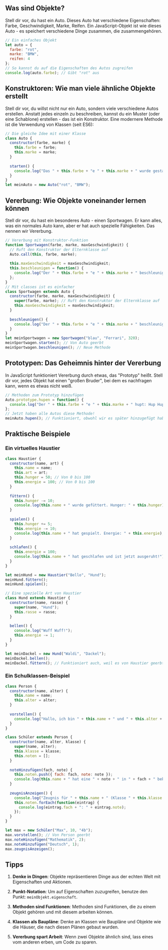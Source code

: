 ## Was sind Objekte?

Stell dir vor, du hast ein Auto. Dieses Auto hat verschiedene Eigenschaften: Farbe, Geschwindigkeit, Marke, Reifen. Ein JavaScript-Objekt ist wie dieses Auto - es speichert verschiedene Dinge zusammen, die zusammengehören.

```javascript
// Ein einfaches Objekt
let auto = {
  farbe: "rot",
  marke: "BMW",
  reifen: 4
};
// So kannst du auf die Eigenschaften des Autos zugreifen
console.log(auto.farbe); // Gibt "rot" aus
```

## Konstruktoren: Wie man viele ähnliche Objekte erstellt

Stell dir vor, du willst nicht nur ein Auto, sondern viele verschiedene Autos erstellen. Anstatt jedes einzeln zu beschreiben, kannst du ein Muster (oder eine Schablone) erstellen - das ist ein Konstruktor. Eine modernere Methode ist die Verwendung von Klassen (seit ES6):

```javascript
// Die gleiche Idee mit einer Klasse
class Auto {
  constructor(farbe, marke) {
    this.farbe = farbe;
    this.marke = marke;
  }
  
  starten() {
    console.log("Das " + this.farbe + "e " + this.marke + " wurde gestartet!");
  }
}
let meinAuto = new Auto("rot", "BMW");
```

## Vererbung: Wie Objekte voneinander lernen können

Stell dir vor, du hast ein besonderes Auto - einen Sportwagen. Er kann alles, was ein normales Auto kann, aber er hat auch spezielle Fähigkeiten. Das nennen wir Vererbung.

```javascript
// Vererbung mit Konstruktor-Funktion
function Sportwagen(farbe, marke, maxGeschwindigkeit) {
  // Ruft den Konstruktor der Elternklasse auf
  Auto.call(this, farbe, marke);
  
  this.maxGeschwindigkeit = maxGeschwindigkeit;
  this.beschleunigen = function() {
    console.log("Der " + this.farbe + "e " + this.marke + " beschleunigt auf " + this.maxGeschwindigkeit + " km/h!");
  };
}
// Mit classes ist es einfacher
class Sportwagen extends Auto {
  constructor(farbe, marke, maxGeschwindigkeit) {
    super(farbe, marke); // Ruft den Konstruktor der Elternklasse auf
    this.maxGeschwindigkeit = maxGeschwindigkeit;
  }
  
  beschleunigen() {
    console.log("Der " + this.farbe + "e " + this.marke + " beschleunigt auf " + this.maxGeschwindigkeit + " km/h!");
  }
}
let meinSportwagen = new Sportwagen("blau", "Ferrari", 320);
meinSportwagen.starten(); // Von Auto geerbt
meinSportwagen.beschleunigen(); // Neue Methode
```

## Prototypen: Das Geheimnis hinter der Vererbung

In JavaScript funktioniert Vererbung durch etwas, das "Prototyp" heißt. Stell dir vor, jedes Objekt hat einen "großen Bruder", bei dem es nachfragen kann, wenn es etwas nicht weiß.

```javascript
// Methoden zum Prototyp hinzufügen
Auto.prototype.hupen = function() {
  console.log("Der " + this.farbe + "e " + this.marke + " hupt: Hup Hup!");
};
// Jetzt haben alle Autos diese Methode!
meinAuto.hupen(); // Funktioniert, obwohl wir es später hinzugefügt haben
```

## Praktische Beispiele

### Ein virtuelles Haustier

```javascript
class Haustier {
  constructor(name, art) {
    this.name = name;
    this.art = art;
    this.hunger = 50; // Von 0 bis 100
    this.energie = 100; // Von 0 bis 100
  }
  
  füttern() {
    this.hunger -= 10;
    console.log(this.name + " wurde gefüttert. Hunger: " + this.hunger);
  }
  
  spielen() {
    this.hunger += 5;
    this.energie -= 10;
    console.log(this.name + " hat gespielt. Energie: " + this.energie);
  }
  
  schlafen() {
    this.energie = 100;
    console.log(this.name + " hat geschlafen und ist jetzt ausgeruht!");
  }
}

let meinHund = new Haustier("Bello", "Hund");
meinHund.füttern();
meinHund.spielen();

// Eine spezielle Art von Haustier
class Hund extends Haustier {
  constructor(name, rasse) {
    super(name, "Hund");
    this.rasse = rasse;
  }
  
  bellen() {
    console.log("Wuff Wuff!");
    this.energie -= 1;
  }
}

let meinDackel = new Hund("Waldi", "Dackel");
meinDackel.bellen();
meinDackel.füttern(); // Funktioniert auch, weil es von Haustier geerbt wurde
```

### Ein Schulklassen-Beispiel

```javascript
class Person {
  constructor(name, alter) {
    this.name = name;
    this.alter = alter;
  }
  
  vorstellen() {
    console.log("Hallo, ich bin " + this.name + " und " + this.alter + " Jahre alt.");
  }
}

class Schüler extends Person {
  constructor(name, alter, klasse) {
    super(name, alter);
    this.klasse = klasse;
    this.noten = [];
  }
  
  noteHinzufügen(fach, note) {
    this.noten.push({ fach: fach, note: note });
    console.log(this.name + " hat eine " + note + " in " + fach + " bekommen.");
  }
  
  zeugnisAnzeigen() {
    console.log("Zeugnis für " + this.name + " (Klasse " + this.klasse + "):");
    this.noten.forEach(function(eintrag) {
      console.log(eintrag.fach + ": " + eintrag.note);
    });
  }
}

let max = new Schüler("Max", 10, "4b");
max.vorstellen(); // Von Person geerbt
max.noteHinzufügen("Mathematik", 2);
max.noteHinzufügen("Deutsch", 1);
max.zeugnisAnzeigen();
```

## Tipps

1. **Denke in Dingen**: Objekte repräsentieren Dinge aus der echten Welt mit Eigenschaften und Aktionen.
    
2. **Punkt-Notation**: Um auf Eigenschaften zuzugreifen, benutze den Punkt: `meinObjekt.eigenschaft`.
    
3. **Methoden sind Funktionen**: Methoden sind Funktionen, die zu einem Objekt gehören und mit diesem arbeiten können.
    
4. **Klassen als Baupläne**: Denke an Klassen wie Baupläne und Objekte wie die Häuser, die nach diesen Plänen gebaut wurden.
    
5. **Vererbung spart Arbeit**: Wenn zwei Objekte ähnlich sind, lass eines vom anderen erben, um Code zu sparen.
    